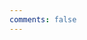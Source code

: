 ```yaml
---
comments: false
---
```


<!DOCTYPE html>
<html lang="zh-cn">
<head>
<meta charset="UTF-8" />
<title>404</title>
</head>
<body>
<script type="text/javascript" src="//qzonestyle.gtimg.cn/qzone/hybrid/app/404/search_children.js" homePageName="返回宝贝回家" homePageUrl="http://www.baobeihuijia.com"></script>
</body>
</html>
